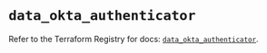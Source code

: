 # `data_okta_authenticator`

Refer to the Terraform Registry for docs: [`data_okta_authenticator`](https://registry.terraform.io/providers/okta/okta/4.12.0/docs/data-sources/authenticator).
